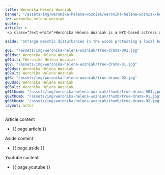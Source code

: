 ```yaml
---
title: Weronika Helena Wozniak
banner: "/assets/img/weronika-helena-wozniak/weronika-helena-wozniak-hero.jpg"
id: weronika-helena-wozniak
quote: 
article: >
 <p class="text-white">Weronika Helena Wozniak is a NYC-based actress and dancer originally from Poznań, Poland. She is a on stage performer in New York including productions of A Midsummer Night’s Dream and Spyglass Seven. She is a graduate of the Conservatory Program at The Lee Strasberg Theatre and Film Institute in New York City where she studied Method Acting with Irma Sandrey, Robert Ellermann, Lola Cohen, Geoffrey Horne. Weronika plays Detective Oliva’s friend from Miami which is a role in the upcoming serialized version of True Drama. </p> <p class="text-white">You can find out more about Liana, visit <a href="https://www.weronikahelena.com/" target="_blank" class="underline mail-link">www.weronikahelena.com</a></p>

aside: 'Strange Bacchic disturbances in the woods protesting a local horror movie prompt a police investigation. A shadowy figure emerges.  Calling himself the God of Drama, he believes that he can achieve the seemingly impossible goal of returning drama to its original purpose – of preparing citizens for leadership in democracy. As the horror movie spirals out of control, and the Bacchae are consumed in violence - can officer Ailish Walsh discern the truth before a gruesome Greek drama unfolds? <br><br> Director James Thomas creates a Greek tragedy for our time. A horror story that looks at the original role of drama – as the companion invention of democracy – to shed light on how modern media is still working in our lives, in hidden ways, to rip us apart. True Drama is an alarm – a rare moment of clarity – a terrifying jolt - and an invitation to enjoy the true transcendental power of drama to help us envision a better Democracy. '

g01: "/assets/img/weronika-helena-wozniak/true-drama-001.jpg"
g01dsc: Weronika Helena Wozniak
g01alt: TWeronika Helena Wozniak 
g02: "/assets/img/weronika-helena-wozniak/true-drama-01.jpg"
g02dsc: Weronika Helena Wozniak  
g02alt: Weronika Helena Wozniak  
g03: "/assets/img/weronika-helena-wozniak/true-drama-02.jpg"
g03dsc: Weronika Helena Wozniak
g03alt: Weronika Helena Wozniak 
g01thumb: "/assets/img/weronika-helena-wozniak/thumb/true-drama-001.jpg"
g02thumb: "/assets/img/weronika-helena-wozniak/thumb/true-drama-01.jpg"
g03thumb: "/assets/img/weronika-helena-wozniak/thumb/true-drama-02.jpg"
layout: actor
---
```


Article content
* {{ page.article }}

Aside content
* {{ page.aside }}

Youtube content
* {{ page.youtube }}

